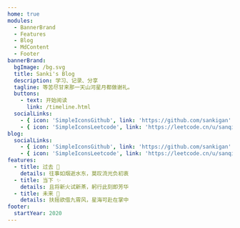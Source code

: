 ```yaml
---
home: true
modules:
  - BannerBrand
  - Features
  - Blog
  - MdContent
  - Footer
bannerBrand:
  bgImage: /bg.svg
  title: Sanki's Blog
  description: 学习、记录、分享
  tagline: 等苦尽甘来那一天山河星月都做谢礼。
  buttons:
    - text: 开始阅读
      link: /timeline.html
  socialLinks:
    - { icon: 'SimpleIconsGithub', link: 'https://github.com/sankigan' }
    - { icon: 'SimpleIconsLeetcode', link: 'https://leetcode.cn/u/sanqi/' }
blog:
  socialLinks:
    - { icon: 'SimpleIconsGithub', link: 'https://github.com/sankigan' }
    - { icon: 'SimpleIconsLeetcode', link: 'https://leetcode.cn/u/sanqi/' }
features:
  - title: 过去 🌙
    details: 往事如烟逝水东，莫叹流光负初衷
  - title: 当下 ✨
    details: 且将新火试新茶，躬行此刻即芳华
  - title: 未来 🌌
    details: 扶摇欲借九霄风，星海可赴在掌中
footer:
  startYear: 2020
---
```

